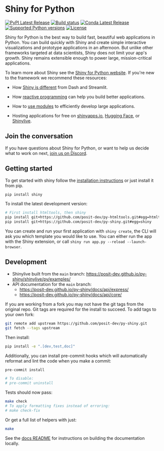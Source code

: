 # Shiny for Python

[![PyPI Latest Release](https://img.shields.io/pypi/v/shiny.svg)](https://pypi.org/project/shiny/)
[![Build status](https://img.shields.io/github/actions/workflow/status/posit-dev/py-shiny/pytest.yaml?branch=main)](https://img.shields.io/github/actions/workflow/status/posit-dev/py-shiny/pytest.yaml?branch=main)
[![Conda Latest Release](https://anaconda.org/conda-forge/shiny/badges/version.svg)](https://anaconda.org/conda-forge/shiny)
[![Supported Python versions](https://img.shields.io/pypi/pyversions/shiny)](https://pypi.org/project/shiny/)
[![License](https://img.shields.io/github/license/posit-dev/py-shiny)](https://github.com/posit-dev/py-shiny/blob/main/LICENSE)

Shiny for Python is the best way to build fast, beautiful web applications in Python. You can build quickly with Shiny and create simple interactive visualizations and prototype applications in an afternoon. But unlike other frameworks targeted at data scientists, Shiny does not limit your app's growth. Shiny remains extensible enough to power large, mission-critical applications.

To learn more about Shiny see the [Shiny for Python website](https://shiny.posit.co/py/). If you're new to the framework we recommend these resources:

- How [Shiny is different](https://posit.co/blog/why-shiny-for-python/) from Dash and Streamlit.

- How [reactive programming](https://shiny.posit.co/py/docs/reactive-programming.html) can help you build better applications.

- How to [use modules](https://shiny.posit.co/py/docs/workflow-modules.html) to efficiently develop large applications.

- Hosting applications for free on [shinyapps.io](https://shiny.posit.co/py/docs/deploy.html#deploy-to-shinyapps.io-cloud-hosting), [Hugging Face](https://shiny.posit.co/blog/posts/shiny-on-hugging-face/), or [Shinylive](https://shiny.posit.co/py/docs/shinylive.html).

## Join the conversation

If you have questions about Shiny for Python, or want to help us decide what to work on next, [join us on Discord](https://discord.gg/yMGCamUMnS).

## Getting started

To get started with shiny follow the [installation instructions](https://shiny.posit.co/py/docs/install-create-run.html) or just install it from pip.

```sh
pip install shiny
```

To install the latest development version:

```sh
# First install htmltools, then shiny
pip install git+https://github.com/posit-dev/py-htmltools.git#egg=htmltools
pip install git+https://github.com/posit-dev/py-shiny.git#egg=shiny
```

You can create and run your first application with `shiny create`, the CLI will ask you which template you would like to use. You can either run the app with the Shiny extension, or call `shiny run app.py --reload --launch-browser`.

## Development

* Shinylive built from the `main` branch: https://posit-dev.github.io/py-shiny/shinylive/py/examples/
* API documentation for the `main` branch:
    * https://posit-dev.github.io/py-shiny/docs/api/express/
    * https://posit-dev.github.io/py-shiny/docs/api/core/

If you are working from a fork you may not have the git tags from the original repo.
Git tags are required for the install to succeed. To add tags to your own fork:

```sh
git remote add upstream https://github.com/posit-dev/py-shiny.git
git fetch --tags upstream
```

Then install:

```sh
pip install -e ".[dev,test,doc]"
```

Additionally, you can install pre-commit hooks which will automatically reformat and lint the code when you make a commit:

```sh
pre-commit install

# To disable:
# pre-commit uninstall
```

Tests should now pass:

```sh
make check
# To apply formatting fixes instead of erroring:
# make check-fix
```

Or get a full list of helpers with just:
```sh
make
```


See the [docs README](docs/README.md) for instructions on building the documentation locally.
